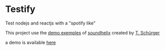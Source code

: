 # Testify
Test nodejs and reactjs with a "spotify like"

This project use the [demo exemples](https://www.soundhelix.com/audio-examples) of [soundhelix](https://www.soundhelix.com) created by [T. Schürger]()

a demo is available [here](gigly.alwaysdata.net/reactTest/)
